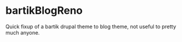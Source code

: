 # bartikBlogReno
Quick fixup of a bartik drupal theme to blog theme, not useful to pretty much anyone.
